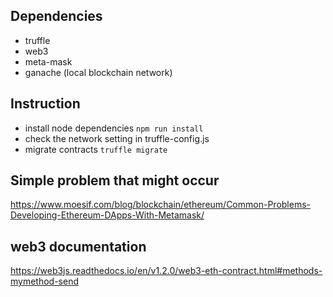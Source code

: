 ## Dependencies
- truffle
- web3
- meta-mask
- ganache (local blockchain network)
## Instruction
- install node dependencies `npm run install`
- check the network setting in truffle-config.js
- migrate contracts `truffle migrate`
  

## Simple problem that might occur 
https://www.moesif.com/blog/blockchain/ethereum/Common-Problems-Developing-Ethereum-DApps-With-Metamask/

## web3 documentation
https://web3js.readthedocs.io/en/v1.2.0/web3-eth-contract.html#methods-mymethod-send


